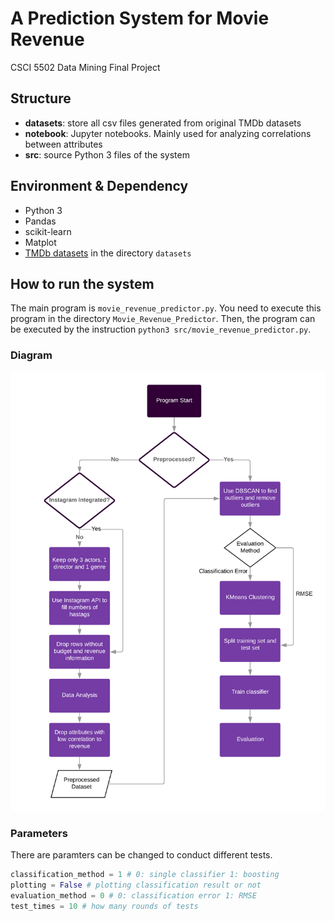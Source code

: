 # A Prediction System for Movie Revenue
CSCI 5502 Data Mining Final Project

## Structure
* **datasets**: store all csv files generated from original TMDb datasets
* **notebook**: Jupyter notebooks. Mainly used for analyzing correlations between attributes
* **src**: source Python 3 files of the system

## Environment & Dependency
* Python 3
* Pandas
* scikit-learn
* Matplot
* [TMDb datasets](https://www.kaggle.com/tmdb/tmdb-movie-metadata) in the directory `datasets`

## How to run the system
The main program is `movie_revenue_predictor.py`. You need to execute this program in the directory `Movie_Revenue_Predictor`. Then, the program can be executed by the instruction `python3 src/movie_revenue_predictor.py`.

### Diagram
![](https://raw.githubusercontent.com/Sayter99/Movie_Revenue_Predictor/master/key_result/diagram/movie_revenue_predictor_diagram.png)

### Parameters
There are paramters can be changed to conduct different tests.

```Python
classification_method = 1 # 0: single classifier 1: boosting
plotting = False # plotting classification result or not
evaluation_method = 0 # 0: classification error 1: RMSE
test_times = 10 # how many rounds of tests
```